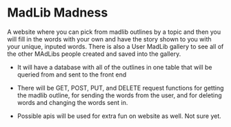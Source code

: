 # MadLib Madness

A website where you can pick from madlib outlines by a topic and then you will fill in the words with your own and have the story shown to you with your unique, inputed words. There is also a User MadLib gallery to see all of the other MAdLibs people created and saved into the gallery.

- It will have a database with all of the outlines in one table that will be queried from and sent to the front end

- There will be GET, POST, PUT, and DELETE request functions for getting the madlib outline, for sending the words from the user, and for deleting words and changing the words sent in.

- Possible apis will be used for extra fun on website as well. Not sure yet.